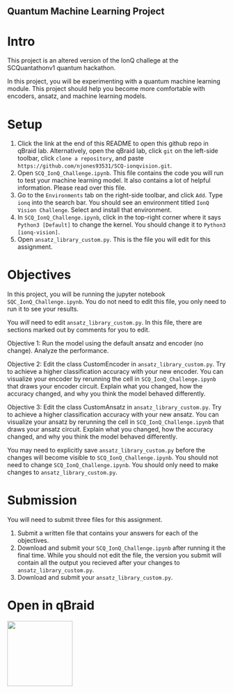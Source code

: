 ## Quantum Machine Learning Project
# Intro 
This project is an altered version of the IonQ challege at the SCQuantathonv1 quantum hackathon. 

In this project, you will be experimenting with a quantum machine learning module. This project should help you become more comfortable with encoders, ansatz, and machine learning models. 

# Setup
1. Click the link at the end of this README to open this github repo in qBraid lab. Alternatively, open the qBraid lab, click `git` on the left-side toolbar, click `clone a repository`, and paste `https://github.com/njones93531/SCQ-ionqvision.git`.
2. Open `SCQ_IonQ_Challenge.ipynb`. This file contains the code you will run to test your machine learning model. It also contains a lot of helpful information. Please read over this file. 
3. Go to the `Environments` tab on the right-side toolbar, and click `Add`. Type `ionq` into the search bar. You should see an environment titled `IonQ Vision Challenge`. Select and install that environment. 
4. In `SCQ_IonQ_Challenge.ipynb`, click in the top-right corner where it says `Python3 [Default]` to change the kernel. You should change it to `Python3 [ionq-vision]`. 
5. Open `ansatz_library_custom.py`. This is the file you will edit for this assignment. 


# Objectives
In this project, you will be running the jupyter notebook `SQC_IonQ_Challenge.ipynb`. You do not need to edit this file, you only need to run it to see your results. 

You *will* need to edit `ansatz_library_custom.py`. In this file, there are sections marked out by comments for you to edit. 

Objective 1: Run the model using the default ansatz and encoder (no change). Analyze the performance. 

Objective 2: Edit the class CustomEncoder in `ansatz_library_custom.py`. Try to achieve a higher classification accuracy with your new encoder. You can visualize your encoder by rerunning the cell in `SCQ_IonQ_Challenge.ipynb` that draws your encoder circuit. Explain what you changed, how the accuracy changed, and why you think the model behaved differently.

Objective 3: Edit the class CustomAnsatz in `ansatz_library_custom.py`. Try to achieve a higher classification accuracy with your new ansatz. You can visualize your ansatz by rerunning the cell in `SCQ_IonQ_Challenge.ipynb` that draws your ansatz circuit. Explain what you changed, how the accuracy changed, and why you think the model behaved differently.

You may need to explicitly save `ansatz_library_custom.py` before the changes will become visible to `SCQ_IonQ_Challenge.ipynb`. You should not need to change `SCQ_IonQ_Challenge.ipynb`. You should only need to make changes to `ansatz_library_custom.py`. 

# Submission
You will need to submit three files for this assignment. 
1. Submit a written file that contains your answers for each of the objectives. 
2. Download and submit your `SCQ_IonQ_Challenge.ipynb` after running it the final time. While you should not edit the file, the version you submit will contain all the output you recieved after your changes to `ansatz_library_custom.py`.
3. Download and submit your `ansatz_library_custom.py`. 

# Open in qBraid
[<img src="https://qbraid-static.s3.amazonaws.com/logos/Launch_on_qBraid_white.png" width="150">](https://account.qbraid.com?gitHubUrl=https://github.com/njones93531/SCQ-ionqvision)

